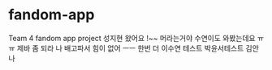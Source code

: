 # fandom-app
Team 4 fandom app project
성지현 왔어요 !~~
머라는거야
수연이도 와봤는데요 ㅠㅠ 제바 좀 되라 나 배고파서 힘이 없어 ㅡㅡ 
한번 더 이수연 테스트
박윤서테스트
김안나